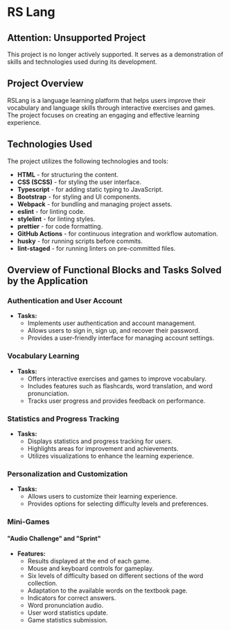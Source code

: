 # RS Lang

## Attention: Unsupported Project

This project is no longer actively supported. It serves as a demonstration of skills and technologies used during its development.

## Project Overview

RSLang is a language learning platform that helps users improve their vocabulary and language skills through interactive exercises and games. The project focuses on creating an engaging and effective learning experience.

## Technologies Used

The project utilizes the following technologies and tools:

- **HTML** - for structuring the content.
- **CSS (SCSS)** - for styling the user interface.
- **Typescript** - for adding static typing to JavaScript.
- **Bootstrap** - for styling and UI components.
- **Webpack** - for bundling and managing project assets.
- **eslint** - for linting code.
- **stylelint** - for linting styles.
- **prettier** - for code formatting.
- **GitHub Actions** - for continuous integration and workflow automation.
- **husky** - for running scripts before commits.
- **lint-staged** - for running linters on pre-committed files.

## Overview of Functional Blocks and Tasks Solved by the Application

### Authentication and User Account

- **Tasks:**
  - Implements user authentication and account management.
  - Allows users to sign in, sign up, and recover their password.
  - Provides a user-friendly interface for managing account settings.

### Vocabulary Learning

- **Tasks:**
  - Offers interactive exercises and games to improve vocabulary.
  - Includes features such as flashcards, word translation, and word pronunciation.
  - Tracks user progress and provides feedback on performance.

### Statistics and Progress Tracking

- **Tasks:**
  - Displays statistics and progress tracking for users.
  - Highlights areas for improvement and achievements.
  - Utilizes visualizations to enhance the learning experience.

### Personalization and Customization

- **Tasks:**
  - Allows users to customize their learning experience.
  - Provides options for selecting difficulty levels and preferences.

### Mini-Games

#### "Audio Challenge" and "Sprint"

- **Features:**
  - Results displayed at the end of each game.
  - Mouse and keyboard controls for gameplay.
  - Six levels of difficulty based on different sections of the word collection.
  - Adaptation to the available words on the textbook page.
  - Indicators for correct answers.
  - Word pronunciation audio.
  - User word statistics update.
  - Game statistics submission.
